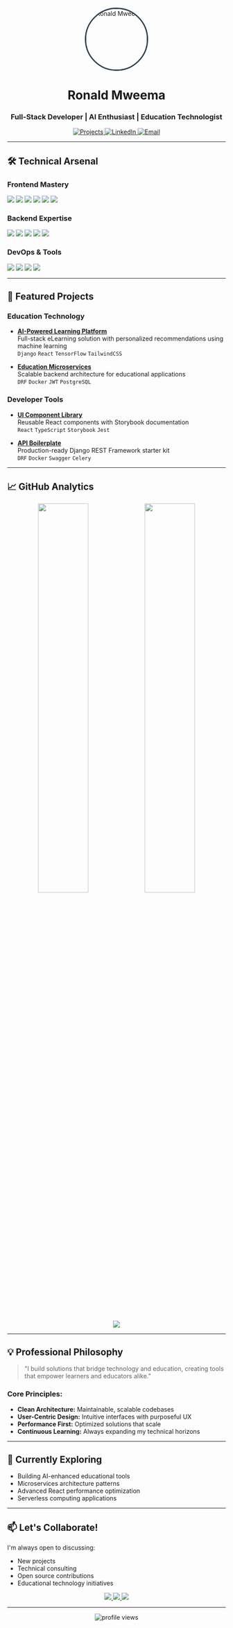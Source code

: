 <!-- Dynamic GitHub Profile README for Ronald Mweema - Full-Stack Developer -->

<p align="center">
  <img src="https://avatars.githubusercontent.com/u/ron199807?v=4" alt="Ronald Mweema" width="140" style="border-radius: 50%; border: 3px solid #2E4053;" />
  <h1 align="center">Ronald Mweema</h1>
  <h3 align="center">Full-Stack Developer | AI Enthusiast | Education Technologist</h3>
</p>

<p align="center">
  <a href="https://github.com/ron199807?tab=repositories">
    <img src="https://img.shields.io/badge/Projects-20+-brightgreen" alt="Projects" />
  </a>
  <a href="https://www.linkedin.com/in/ronald-mweema-664276309">
    <img src="https://img.shields.io/badge/Connect-LinkedIn-blue" alt="LinkedIn" />
  </a>
  <a href="mailto:ronaldmweema@gmail.com">
    <img src="https://img.shields.io/badge/Contact-Email-red" alt="Email" />
  </a>
</p>

---

## 🛠️ Technical Arsenal

### Frontend Mastery
<p>
  <img src="https://img.shields.io/badge/React-20232A?style=for-the-badge&logo=react&logoColor=61DAFB" />
  <img src="https://img.shields.io/badge/Vue.js-35495E?style=for-the-badge&logo=vuedotjs&logoColor=4FC08D" />
  <img src="https://img.shields.io/badge/JavaScript-F7DF1E?style=for-the-badge&logo=javascript&logoColor=black" />
  <img src="https://img.shields.io/badge/Tailwind_CSS-38B2AC?style=for-the-badge&logo=tailwind-css&logoColor=white" />
  <img src="https://img.shields.io/badge/HTML5-E34F26?style=for-the-badge&logo=html5&logoColor=white" />
  <img src="https://img.shields.io/badge/CSS3-1572B6?style=for-the-badge&logo=css3&logoColor=white" />
</p>

### Backend Expertise
<p>
  <img src="https://img.shields.io/badge/Django-092E20?style=for-the-badge&logo=django&logoColor=white" />
  <img src="https://img.shields.io/badge/Django_REST-ff1709?style=for-the-badge&logo=django&logoColor=white" />
  <img src="https://img.shields.io/badge/Python-3776AB?style=for-the-badge&logo=python&logoColor=white" />
  <img src="https://img.shields.io/badge/Node.js-43853D?style=for-the-badge&logo=node.js&logoColor=white" />
  <img src="https://img.shields.io/badge/PostgreSQL-316192?style=for-the-badge&logo=postgresql&logoColor=white" />
</p>

### DevOps & Tools
<p>
  <img src="https://img.shields.io/badge/Git-F05032?style=for-the-badge&logo=git&logoColor=white" />
  <img src="https://img.shields.io/badge/Docker-2496ED?style=for-the-badge&logo=docker&logoColor=white" />
  <img src="https://img.shields.io/badge/AWS-232F3E?style=for-the-badge&logo=amazon-aws&logoColor=white" />
  <img src="https://img.shields.io/badge/Postman-FF6C37?style=for-the-badge&logo=postman&logoColor=white" />
</p>

---

## 🚀 Featured Projects

### Education Technology
- **[AI-Powered Learning Platform](https://github.com/ron199807/ai-learning-platform)**  
  Full-stack eLearning solution with personalized recommendations using machine learning  
  `Django` `React` `TensorFlow` `TailwindCSS`

- **[Education Microservices](https://github.com/ron199807/education-microservices)**  
  Scalable backend architecture for educational applications  
  `DRF` `Docker` `JWT` `PostgreSQL`

### Developer Tools
- **[UI Component Library](https://github.com/ron199807/ui-component-library)**  
  Reusable React components with Storybook documentation  
  `React` `TypeScript` `Storybook` `Jest`

- **[API Boilerplate](https://github.com/ron199807/drf-boilerplate)**  
  Production-ready Django REST Framework starter kit  
  `DRF` `Docker` `Swagger` `Celery`

---

## 📈 GitHub Analytics

<p align="center">
  <img width="48%" src="https://github-readme-stats.vercel.app/api?username=ron199807&show_icons=true&theme=radical&count_private=true" />
  <img width="48%" src="https://github-readme-streak-stats.herokuapp.com/?user=ron199807&theme=radical" />
</p>

<p align="center">
  <img src="https://github-readme-stats.vercel.app/api/top-langs/?username=ron199807&layout=compact&theme=radical&langs_count=6" />
</p>

---

## 💡 Professional Philosophy

> "I build solutions that bridge technology and education, creating tools that empower learners and educators alike."

### Core Principles:
- **Clean Architecture:** Maintainable, scalable codebases
- **User-Centric Design:** Intuitive interfaces with purposeful UX
- **Performance First:** Optimized solutions that scale
- **Continuous Learning:** Always expanding my technical horizons

---

## 🌱 Currently Exploring
- Building AI-enhanced educational tools
- Microservices architecture patterns
- Advanced React performance optimization
- Serverless computing applications

---

## 📫 Let's Collaborate!
I'm always open to discussing:
- New projects
- Technical consulting
- Open source contributions
- Educational technology initiatives

<p align="center">
  <a href="mailto:ronaldmweema@gmail.com">
    <img src="https://img.shields.io/badge/Email-D14836?style=for-the-badge&logo=gmail&logoColor=white" />
  </a>
  <a href="https://www.linkedin.com/in/ronald-mweema-664276309">
    <img src="https://img.shields.io/badge/LinkedIn-0077B5?style=for-the-badge&logo=linkedin&logoColor=white" />
  </a>
  <a href="https://x.com/RMweema">
    <img src="https://img.shields.io/badge/Twitter-1DA1F2?style=for-the-badge&logo=twitter&logoColor=white" />
  </a>
</p>

---

<p align="center">
  <img src="https://komarev.com/ghpvc/?username=ron199807&label=Profile%20views&color=0e75b6&style=flat" alt="profile views" />
</p>